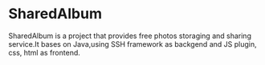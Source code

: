 # SharedAlbum
SharedAlbum is a project that provides free photos storaging and sharing service.It bases on Java,using SSH framework as backgend and JS plugin, css, html as frontend.
